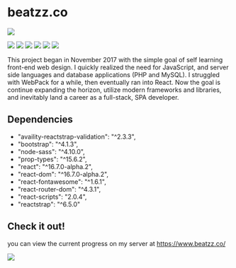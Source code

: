 # beatzz.co

![](https://github.com/elsheepo/beatzz.co/blob/master/src/img/blacksheep.png?raw=true)

![](https://img.shields.io/github/stars/pandao/editor.md.svg) ![](https://img.shields.io/github/forks/pandao/editor.md.svg) ![](https://img.shields.io/github/tag/pandao/editor.md.svg) ![](https://img.shields.io/github/release/pandao/editor.md.svg) ![](https://img.shields.io/github/issues/pandao/editor.md.svg) ![](https://img.shields.io/bower/v/editor.md.svg)

This project began in November 2017 with the simple goal of self learning front-end web design. I quickly realized the need for JavaScript, and server side languages and database applications (PHP and MySQL). I struggled with WebPack for a while, then eventually ran into React. Now the goal is continue expanding the horizon, utilize modern frameworks and libraries, and inevitably land a career as a full-stack, SPA developer.

## Dependencies

- "availity-reactstrap-validation": "^2.3.3",
- "bootstrap": "^4.1.3",
- "node-sass": "^4.10.0",
- "prop-types": "^15.6.2",
- "react": "^16.7.0-alpha.2",
- "react-dom": "^16.7.0-alpha.2",
- "react-fontawesome": "^1.6.1",
- "react-router-dom": "^4.3.1",
- "react-scripts": "2.0.4",
- "reactstrap": "^6.5.0"

## Check it out!

you can view the current progress on my server at https://www.beatzz.co/

![](https://github.com/elsheepo/beatzz.co/blob/master/src/img/Capture.PNG?raw=true)
